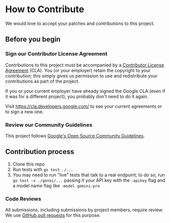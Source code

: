 # How to Contribute

We would love to accept your patches and contributions to this project.

## Before you begin

### Sign our Contributor License Agreement

Contributions to this project must be accompanied by a
[Contributor License Agreement](https://cla.developers.google.com/about) (CLA).
You (or your employer) retain the copyright to your contribution; this simply
gives us permission to use and redistribute your contributions as part of the
project.

If you or your current employer have already signed the Google CLA (even if it
was for a different project), you probably don't need to do it again.

Visit <https://cla.developers.google.com/> to see your current agreements or to
sign a new one.

### Review our Community Guidelines

This project follows [Google's Open Source Community
Guidelines](https://opensource.google/conduct/).

## Contribution process

1. Clone this repo
2. Run tests with `go test ./...`
3. You may need to run "live" tests that talk to a real endpoint; to do so, run
   `go test -v ./genai/...` passing it your API key with the `-apikey` flag
   and a model name flag like `-model gemini-pro`

### Code Reviews

All submissions, including submissions by project members, require review. We
use [GitHub pull requests](https://docs.github.com/articles/about-pull-requests)
for this purpose.
